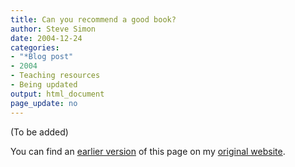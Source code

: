 ```yaml
---
title: Can you recommend a good book?
author: Steve Simon
date: 2004-12-24
categories:
- "*Blog post"
- 2004
- Teaching resources
- Being updated
output: html_document
page_update: no
---
```


(To be added)

<!---More--->

You can find an [earlier version](http://www.pmean.com/04/GoodBook.html) of this page on my [original website](http://www.pmean.com/original_site.html).
